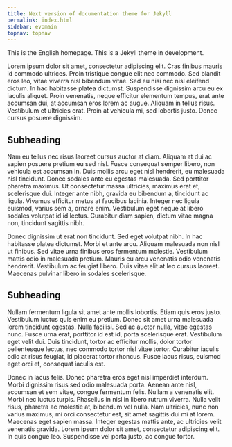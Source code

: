 ```yaml
---
title: Next version of documentation theme for Jekyll
permalink: index.html
sidebar: evomain
topnav: topnav
---
```


This is the English homepage. This is a Jekyll theme in development.

Lorem ipsum dolor sit amet, consectetur adipiscing elit. Cras finibus mauris id commodo ultrices. Proin tristique congue elit nec commodo. Sed blandit eros leo, vitae viverra nisl bibendum vitae. Sed eu nisi nec nisl eleifend dictum. In hac habitasse platea dictumst. Suspendisse dignissim arcu eu ex iaculis aliquet. Proin venenatis, neque efficitur elementum tempus, erat ante accumsan dui, at accumsan eros lorem ac augue. Aliquam in tellus risus. Vestibulum et ultricies erat. Proin at vehicula mi, sed lobortis justo. Donec cursus posuere dignissim.

## Subheading

Nam eu tellus nec risus laoreet cursus auctor at diam. Aliquam at dui ac sapien posuere pretium eu sed nisl. Fusce consequat semper libero, non vehicula est accumsan in. Duis mollis arcu eget nisl hendrerit, eu malesuada nisl tincidunt. Donec sodales ante eu egestas malesuada. Sed porttitor pharetra maximus. Ut consectetur massa ultricies, maximus erat et, scelerisque dui. Integer ante nibh, gravida eu bibendum a, tincidunt ac ligula. Vivamus efficitur metus at faucibus lacinia. Integer nec ligula euismod, varius sem a, ornare enim. Vestibulum eget neque at libero sodales volutpat id id lectus. Curabitur diam sapien, dictum vitae magna non, tincidunt sagittis nibh.

Donec dignissim ut erat non tincidunt. Sed eget volutpat nibh. In hac habitasse platea dictumst. Morbi et ante arcu. Aliquam malesuada non nisl ut finibus. Sed vitae urna finibus eros fermentum molestie. Vestibulum mattis odio in malesuada pretium. Mauris eu arcu venenatis odio venenatis hendrerit. Vestibulum ac feugiat libero. Duis vitae elit at leo cursus laoreet. Maecenas pulvinar libero in sodales scelerisque.

## Subheading

Nullam fermentum ligula sit amet ante mollis lobortis. Etiam quis eros justo. Vestibulum luctus quis enim eu pretium. Donec sit amet urna malesuada lorem tincidunt egestas. Nulla facilisi. Sed ac auctor nulla, vitae egestas nunc. Fusce urna erat, porttitor id est id, porta scelerisque erat. Vestibulum eget velit dui. Duis tincidunt, tortor ac efficitur mollis, dolor tortor pellentesque lectus, nec commodo tortor nisl vitae tortor. Curabitur iaculis odio at risus feugiat, id placerat tortor rhoncus. Fusce lacus risus, euismod eget orci et, consequat iaculis est.

Donec in lacus felis. Donec pharetra eros eget nisl imperdiet interdum. Morbi dignissim risus sed odio malesuada porta. Aenean ante nisl, accumsan et sem vitae, congue fermentum felis. Nullam a venenatis elit. Morbi nec luctus turpis. Phasellus in nisl in libero rutrum viverra. Nulla velit risus, pharetra ac molestie at, bibendum vel nulla. Nam ultricies, nunc non varius maximus, mi orci consectetur est, sit amet sagittis dui mi at lorem. Maecenas eget sapien massa. Integer egestas mattis ante, ac ultricies velit venenatis gravida. Lorem ipsum dolor sit amet, consectetur adipiscing elit. In quis congue leo. Suspendisse vel porta justo, ac congue tortor.
